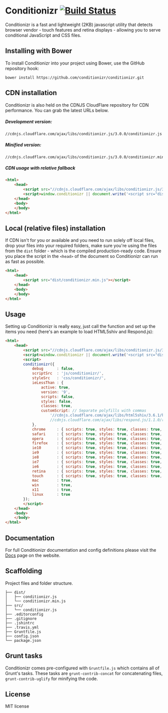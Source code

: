 # Conditionizr [![Build Status](https://travis-ci.org/conditionizr/conditionizr.png)](https://travis-ci.org/conditionizr/conditionizr)

Conditionizr is a fast and lightweight (2KB) javascript utility that detects browser vendor - touch features and retina displays - allowing you to serve conditional JavaScript and CSS files.

## Installing with Bower
To install Conditionizr into your project using Bower, use the GitHub repository hook:

```
bower install https://github.com/conditionizr/conditionizr.git
```

## CDN installation
Conditionizr is also held on the CDNJS CloudFlare repository for CDN performance. You can grab the latest URLs below.

##### Development version:
```
//cdnjs.cloudflare.com/ajax/libs/conditionizr.js/3.0.0/conditionizr.js
```

##### Minified version:
```
//cdnjs.cloudflare.com/ajax/libs/conditionizr.js/3.0.0/conditionizr.min.js
```

##### CDN usage with relative fallback
```html
<html>
	<head>
		<script src="//cdnjs.cloudflare.com/ajax/libs/conditionizr.js/3.0.0/conditionizr.min.js"></script>
		<script>window.conditionizr || document.write('<script src="dist/conditionizr.min.js"></script>');</script>
	</head>
	<body>
	</body>
</html>
```

## Local (relative files) installation
If CDN isn't for you or available and you need to run solely off local files, drop your files into your required folders, make sure you're using the files from the `dist` folder - which is the compiled production-ready code. Ensure you place the script in the `<head>` of the document so Conditionizr can run as fast as possible.
	
```html
<html>
	<head>
		<script src="dist/conditionizr.min.js"></script>
	</head>
	<body>
	</body>
</html>
```

## Usage
Setting up Conditionizr is really easy, just call the function and set up the items you need (here's an example to load HTML5shiv and Respond.js):
```html
<html>
	<head>
		<script src="//cdnjs.cloudflare.com/ajax/libs/conditionizr.js/3.0.0/conditionizr.min.js"></script>
		<script>window.conditionizr || document.write('<script src="dist/conditionizr.min.js"></script>');</script>
		<script>
		conditionizr({
			debug      : false,
			scriptSrc  : 'js/conditionizr/',
			styleSrc   : 'css/conditionizr/',
			ieLessThan : {
				active: true,
				version: '9',
				scripts: false,
				styles: false,
				classes: true,
				customScript: // Separate polyfills with commas
					'//cdnjs.cloudflare.com/ajax/libs/html5shiv/3.6.1/html5shiv.js, 
					//cdnjs.cloudflare.com/ajax/libs/respond.js/1.1.0/respond.min.js'
			},
			chrome     : { scripts: true, styles: true, classes: true, customScript: false },
			safari     : { scripts: true, styles: true, classes: true, customScript: false },
			opera      : { scripts: true, styles: true, classes: true, customScript: false },
			firefox    : { scripts: true, styles: true, classes: true, customScript: false },
			ie10       : { scripts: true, styles: true, classes: true, customScript: false },
			ie9        : { scripts: true, styles: true, classes: true, customScript: false },
			ie8        : { scripts: true, styles: true, classes: true, customScript: false },
			ie7        : { scripts: true, styles: true, classes: true, customScript: false },
			ie6        : { scripts: true, styles: true, classes: true, customScript: false },
			retina     : { scripts: true, styles: true, classes: true, customScript: false },
			touch      : { scripts: true, styles: true, classes: true, customScript: false },
			mac        : true,
			win        : true,
			x11        : true,
			linux      : true
		});
		</script>
	</head>
	<body>
	</body>
</html>
```

## Documentation
For full Conditionizr documentation and config definitions please visit the [Docs](http://conditionizr.com/docs.html) page on the website.

## Scaffolding
Project files and folder structure.

```
├── dist/
│   ├── conditionizr.js
│   └── conditionizr.min.js
├── src/
│   └── conditionizr.js
├── .editorconfig
├── .gitignore
├── .jshintrc
├── .travis.yml
├── Gruntfile.js
├── config.json
└── package.json
```

## Grunt tasks
Conditionizr comes pre-configured with `Gruntfile.js` which contains all of Grunt's tasks. These tasks are `grunt-contrib-concat` for concatenating files, `grunt-contrib-uglify` for minifying the code.

## License
MIT license